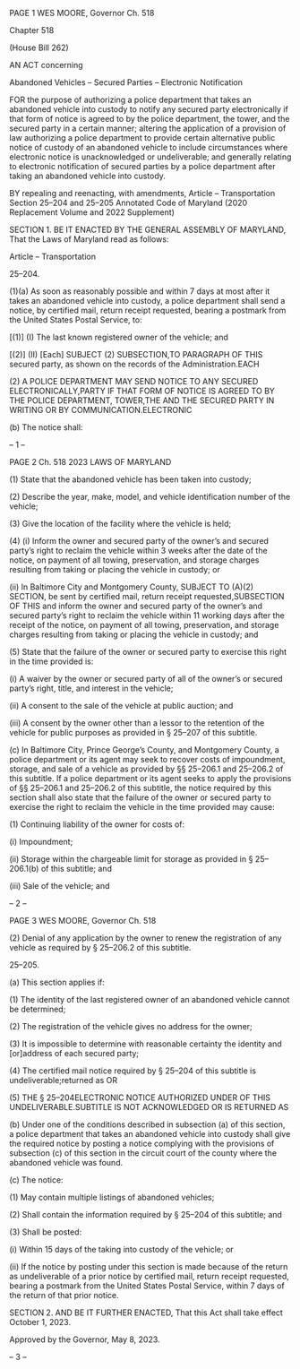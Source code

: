 PAGE 1
WES MOORE, Governor Ch. 518

Chapter 518

(House Bill 262)

AN ACT concerning

Abandoned Vehicles – Secured Parties – Electronic Notification

FOR the purpose of authorizing a police department that takes an abandoned vehicle into
custody to notify any secured party electronically if that form of notice is agreed to
by the police department, the tower, and the secured party in a certain manner;
altering the application of a provision of law authorizing a police department to
provide certain alternative public notice of custody of an abandoned vehicle to
include circumstances where electronic notice is unacknowledged or undeliverable;
and generally relating to electronic notification of secured parties by a police
department after taking an abandoned vehicle into custody.

BY repealing and reenacting, with amendments,
Article – Transportation
Section 25–204 and 25–205
Annotated Code of Maryland
(2020 Replacement Volume and 2022 Supplement)

SECTION 1. BE IT ENACTED BY THE GENERAL ASSEMBLY OF MARYLAND,
That the Laws of Maryland read as follows:

Article – Transportation

25–204.

(1)(a) As soon as reasonably possible and within 7 days at most after it takes
an abandoned vehicle into custody, a police department shall send a notice, by certified
mail, return receipt requested, bearing a postmark from the United States Postal Service,
to:

[(1)] (I) The last known registered owner of the vehicle; and

[(2)] (II) [Each] SUBJECT (2) SUBSECTION,TO PARAGRAPH OF THIS
secured party, as shown on the records of the Administration.EACH

(2) A POLICE DEPARTMENT MAY SEND NOTICE TO ANY SECURED
ELECTRONICALLY,PARTY IF THAT FORM OF NOTICE IS AGREED TO BY THE POLICE
DEPARTMENT, TOWER,THE AND THE SECURED PARTY IN WRITING OR BY
COMMUNICATION.ELECTRONIC

(b) The notice shall:

– 1 –

PAGE 2
Ch. 518 2023 LAWS OF MARYLAND

(1) State that the abandoned vehicle has been taken into custody;

(2) Describe the year, make, model, and vehicle identification number of
the vehicle;

(3) Give the location of the facility where the vehicle is held;

(4) (i) Inform the owner and secured party of the owner’s and secured
party’s right to reclaim the vehicle within 3 weeks after the date of the notice, on payment
of all towing, preservation, and storage charges resulting from taking or placing the vehicle
in custody; or

(ii) In Baltimore City and Montgomery County, SUBJECT TO
(A)(2) SECTION, be sent by certified mail, return receipt requested,SUBSECTION OF THIS
and inform the owner and secured party of the owner’s and secured party’s right to reclaim
the vehicle within 11 working days after the receipt of the notice, on payment of all towing,
preservation, and storage charges resulting from taking or placing the vehicle in custody;
and

(5) State that the failure of the owner or secured party to exercise this right
in the time provided is:

(i) A waiver by the owner or secured party of all of the owner’s or
secured party’s right, title, and interest in the vehicle;

(ii) A consent to the sale of the vehicle at public auction; and

(iii) A consent by the owner other than a lessor to the retention of the
vehicle for public purposes as provided in § 25–207 of this subtitle.

(c) In Baltimore City, Prince George’s County, and Montgomery County, a police
department or its agent may seek to recover costs of impoundment, storage, and sale of a
vehicle as provided by §§ 25–206.1 and 25–206.2 of this subtitle. If a police department or
its agent seeks to apply the provisions of §§ 25–206.1 and 25–206.2 of this subtitle, the
notice required by this section shall also state that the failure of the owner or secured party
to exercise the right to reclaim the vehicle in the time provided may cause:

(1) Continuing liability of the owner for costs of:

(i) Impoundment;

(ii) Storage within the chargeable limit for storage as provided in §
25–206.1(b) of this subtitle; and

(iii) Sale of the vehicle; and

– 2 –

PAGE 3
WES MOORE, Governor Ch. 518

(2) Denial of any application by the owner to renew the registration of any
vehicle as required by § 25–206.2 of this subtitle.

25–205.

(a) This section applies if:

(1) The identity of the last registered owner of an abandoned vehicle cannot
be determined;

(2) The registration of the vehicle gives no address for the owner;

(3) It is impossible to determine with reasonable certainty the identity and
[or]address of each secured party;

(4) The certified mail notice required by § 25–204 of this subtitle is
undeliverable;returned as OR

(5) THE § 25–204ELECTRONIC NOTICE AUTHORIZED UNDER OF THIS
UNDELIVERABLE.SUBTITLE IS NOT ACKNOWLEDGED OR IS RETURNED AS

(b) Under one of the conditions described in subsection (a) of this section, a police
department that takes an abandoned vehicle into custody shall give the required notice by
posting a notice complying with the provisions of subsection (c) of this section in the circuit
court of the county where the abandoned vehicle was found.

(c) The notice:

(1) May contain multiple listings of abandoned vehicles;

(2) Shall contain the information required by § 25–204 of this subtitle; and

(3) Shall be posted:

(i) Within 15 days of the taking into custody of the vehicle; or

(ii) If the notice by posting under this section is made because of the
return as undeliverable of a prior notice by certified mail, return receipt requested, bearing
a postmark from the United States Postal Service, within 7 days of the return of that prior
notice.

SECTION 2. AND BE IT FURTHER ENACTED, That this Act shall take effect
October 1, 2023.

Approved by the Governor, May 8, 2023.

– 3 –